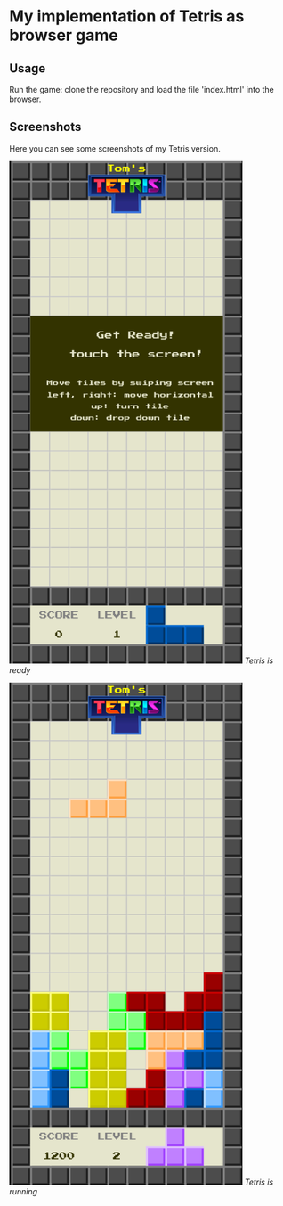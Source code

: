 # My implementation of Tetris as browser game

## Usage
Run the game: clone the repository and load the file 'index.html' into the browser.

## Screenshots
Here you can see some screenshots of my Tetris version.

![Tetris is ready](./docs/tetris-ready.png)
*Tetris is ready*

![Tetris is running](./docs/tetris-running.png)
*Tetris is running*
